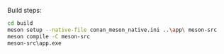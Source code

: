 Build steps:

```bash
cd build
meson setup --native-file conan_meson_native.ini ..\app\ meson-src
meson compile -C meson-src
meson-src\app.exe
```